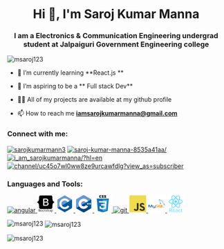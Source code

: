 <h1 align="center">Hi 👋, I'm Saroj Kumar Manna</h1>
<h3 align="center">I am a Electronics & Communication Engineering undergrad student at Jalpaiguri Government Engineering college</h3>

<p align="left"> <img src="https://komarev.com/ghpvc/?username=msaroj123&label=Profile%20views&color=0e75b6&style=flat" alt="msaroj123" /> </p>



- 🔭 I’m currently learning  **React.js **

- 👯 I’m aspiring to be a ** Full stack Dev**

- 👨‍💻 All of my projects are available at my github profile

- 📫 How to reach me **iamsarojkumarmanna@gmail.com**



<h3 align="left">Connect with me:</h3>
<p align="left">
<a href="https://twitter.com/sarojkumarmann3" target="blank"><img align="center" src="https://raw.githubusercontent.com/rahuldkjain/github-profile-readme-generator/master/src/images/icons/Social/twitter.svg" alt="sarojkumarmann3" height="30" width="40" /></a>
<a href="https://linkedin.com/in/saroj-kumar-manna-8535a41aa/" target="blank"><img align="center" src="https://raw.githubusercontent.com/rahuldkjain/github-profile-readme-generator/master/src/images/icons/Social/linked-in-alt.svg" alt="saroj-kumar-manna-8535a41aa/" height="30" width="40" /></a>
<a href="https://instagram.com/i_am_sarojkumarmanna/?hl=en" target="blank"><img align="center" src="https://raw.githubusercontent.com/rahuldkjain/github-profile-readme-generator/master/src/images/icons/Social/instagram.svg" alt="i_am_sarojkumarmanna/?hl=en" height="30" width="40" /></a>
<a href="https://www.youtube.com/c/channel/uc45o7wl0ww8ze9urcawfdlg?view_as=subscriber" target="blank"><img align="center" src="https://raw.githubusercontent.com/rahuldkjain/github-profile-readme-generator/master/src/images/icons/Social/youtube.svg" alt="channel/uc45o7wl0ww8ze9urcawfdlg?view_as=subscriber" height="30" width="40" /></a>
</p>

<h3 align="left">Languages and Tools:</h3>
<p align="left"> <a href="https://angular.io" target="_blank"> <img src="https://angular.io/assets/images/logos/angular/angular.svg" alt="angular" width="40" height="40"/> </a> <a href="https://getbootstrap.com" target="_blank"> <img src="https://raw.githubusercontent.com/devicons/devicon/master/icons/bootstrap/bootstrap-plain-wordmark.svg" alt="bootstrap" width="40" height="40"/> </a> <a href="https://www.cprogramming.com/" target="_blank"> <img src="https://raw.githubusercontent.com/devicons/devicon/master/icons/c/c-original.svg" alt="c" width="40" height="40"/> </a> <a href="https://www.w3schools.com/cpp/" target="_blank"> <img src="https://raw.githubusercontent.com/devicons/devicon/master/icons/cplusplus/cplusplus-original.svg" alt="cplusplus" width="40" height="40"/> </a> <a href="https://www.w3schools.com/css/" target="_blank"> <img src="https://raw.githubusercontent.com/devicons/devicon/master/icons/css3/css3-original-wordmark.svg" alt="css3" width="40" height="40"/> </a> <a href="https://git-scm.com/" target="_blank"> <img src="https://www.vectorlogo.zone/logos/git-scm/git-scm-icon.svg" alt="git" width="40" height="40"/> </a>  </a> <a href="https://developer.mozilla.org/en-US/docs/Web/JavaScript" target="_blank"> <img src="https://raw.githubusercontent.com/devicons/devicon/master/icons/javascript/javascript-original.svg" alt="javascript" width="40" height="40"/> </a> <a href="https://www.mysql.com/" target="_blank"> <img src="https://raw.githubusercontent.com/devicons/devicon/master/icons/mysql/mysql-original-wordmark.svg" alt="mysql" width="40" height="40"/> </a>   </a> <a href="https://reactjs.org/" target="_blank"> <img src="https://raw.githubusercontent.com/devicons/devicon/master/icons/react/react-original-wordmark.svg" alt="react" width="40" height="40"/> </a> </p>



<p><img align="left" src="https://github-readme-stats.vercel.app/api/top-langs?username=msaroj123&show_icons=true&locale=en&layout=compact" alt="msaroj123" /></p>

<p>&nbsp;<img align="center" src="https://github-readme-stats.vercel.app/api?username=msaroj123&show_icons=true&locale=en" alt="msaroj123" /></p>

<p><img align="center" src="https://github-readme-streak-stats.herokuapp.com/?user=msaroj123&" alt="msaroj123" /></p>
